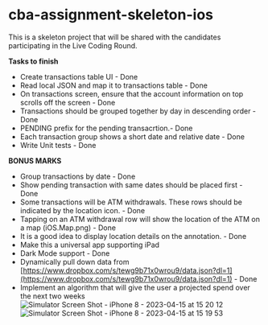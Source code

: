 # cba-assignment-skeleton-ios

This is a skeleton project that will be shared with the candidates participating in the Live Coding Round.

**Tasks to finish**
- Create transactions table UI - Done
- Read local JSON and map it to transactions table - Done
- On transactions screen, ensure that the account information on top scrolls off the screen - Done
- Transactions should be grouped together by day in descending order - Done
- PENDING prefix for the pending transacrtion.- Done
- Each transaction group shows a short date and relative date - Done
- Write Unit tests - Done

**BONUS MARKS**
- Group transactions by date - Done
- Show pending transaction with same dates should be placed first - Done
- Some transactions will be ATM withdrawals. These rows should be indicated by the location icon. - Done
- Tapping on an ATM withdrawal row will show the location of the ATM on a map (iOS.Map.png) - Done
- It is a good idea to display location details on the annotation. - Done
- Make this a universal app supporting iPad 
- Dark Mode support - Done
- Dynamically pull down data from [https://www.dropbox.com/s/tewg9b71x0wrou9/data.json?dl=1](https://www.dropbox.com/s/tewg9b71x0wrou9/data.json?dl=1) - Done
- Implement an algorithm that will give the user a projected spend over the next two weeks
![Simulator Screen Shot - iPhone 8 - 2023-04-15 at 15 20 12](https://user-images.githubusercontent.com/3538556/232206770-33fbe293-03e1-4ab5-a54d-2a208c6560cc.png)
![Simulator Screen Shot - iPhone 8 - 2023-04-15 at 15 19 53](https://user-images.githubusercontent.com/3538556/232206775-ea51511b-bdf0-49ff-a329-62f93c2b60f0.png)
